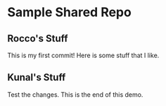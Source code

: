 # Sample Shared Repo

## Rocco's Stuff
This is my first commit! Here is some stuff that I like.

## Kunal's Stuff
Test the changes. This is the end of this demo.